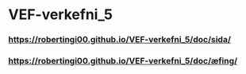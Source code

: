 # VEF-verkefni_5
### https://robertingi00.github.io/VEF-verkefni_5/doc/sida/
### https://robertingi00.github.io/VEF-verkefni_5/doc/æfing/
